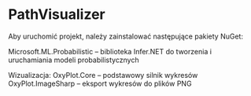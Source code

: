 # PathVisualizer

Aby uruchomić projekt, należy zainstalować następujące pakiety NuGet:

Microsoft.ML.Probabilistic – biblioteka Infer.NET do tworzenia i uruchamiania modeli probabilistycznych

Wizualizacja:
OxyPlot.Core – podstawowy silnik wykresów
OxyPlot.ImageSharp – eksport wykresów do plików PNG
